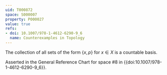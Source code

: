 ```yaml
---
uid: T000872
space: S000007
property: P000027
value: true
refs:
- doi: 10.1007/978-1-4612-6290-9_6
  name: Counterexamples in Topology
---
```


The collection of all sets of the form $\{x,p\}$ for $x \in X$ is a countable basis.


Asserted in the General Reference Chart for space #8 in
{{doi:10.1007/978-1-4612-6290-9_6}}.
